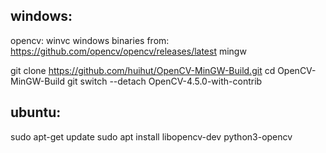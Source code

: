 
windows:
--------
opencv: 
winvc windows binaries from: https://github.com/opencv/opencv/releases/latest
mingw 

git clone https://github.com/huihut/OpenCV-MinGW-Build.git
cd OpenCV-MinGW-Build
git switch --detach OpenCV-4.5.0-with-contrib



ubuntu:
-------
sudo apt-get update
sudo apt install libopencv-dev python3-opencv



